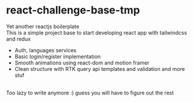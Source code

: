 # react-challenge-base-tmp
Yet another reactjs boilerplate
<br>
This is a simple project base to start developing react app with tailwindcss and redux
- Auth, languages services
- Basic login/register implementation
- Smooth animations using react-dom and motion framer
- Clean structure with RTK query api templates and validation and more stuf
<br>
Too lazy to write anymore :) guess you will have to figure out the rest

